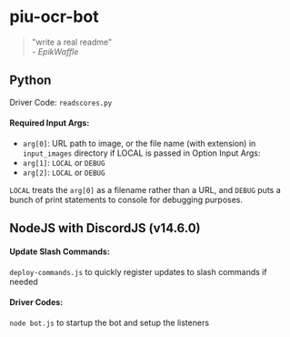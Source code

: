 # piu-ocr-bot 

> "write a real readme"<br> 
> \- *EpikWaffle*

## Python
Driver Code: `readscores.py`

#### Required Input Args:
- `arg[0]`: URL path to image, or the file name (with extension) in `input_images` directory if LOCAL is passed in
Option Input Args:
- `arg[1]`: `LOCAL` or `DEBUG`
- `arg[2]`: `LOCAL` or `DEBUG`

`LOCAL` treats the `arg[0]` as a filename rather than a URL, and `DEBUG` puts a bunch of print statements to console for debugging purposes.

## NodeJS with DiscordJS (v14.6.0)
#### Update Slash Commands:
`deploy-commands.js` to quickly register updates to slash commands if needed

#### Driver Codes:
`node bot.js` to startup the bot and setup the listeners
